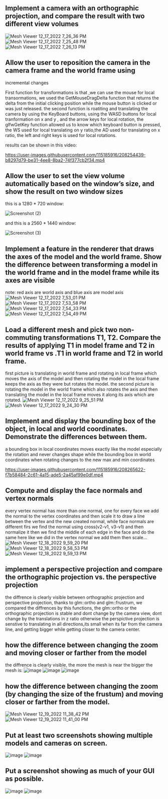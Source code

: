 ## Implement a camera with an orthographic projection, and compare the result with two different view volumes

![Mesh Viewer 12_17_2022 7_26_36 PM](https://user-images.githubusercontent.com/115185916/208254011-a7dde39e-dd13-4c65-b74b-f77eb512e7a6.png)
![Mesh Viewer 12_17_2022 7_25_48 PM](https://user-images.githubusercontent.com/115185916/208254012-c367b81f-7561-43d7-a444-9cad345b7aad.png)
![Mesh Viewer 12_17_2022 7_26_13 PM](https://user-images.githubusercontent.com/115185916/208254014-9175d0d6-ca38-4d4d-81b9-4aa0cc0dbd12.png)

## Allow the user to reposition the camera in the camera frame and the world frame using
incremental changes

First function for transformations is that ,we can use the mouse for local transormations, we used the GetMouseDragDelta function that returns the delta from the initial clicking position while the mouse button is clicked or was just released. the second function is roatiting and translating the camera by using the KeyBoard buttons, using the WASD buttons for local tranformation on x and y , and the arrow keys for local rotation, the glfwGetKey function allowed us to know which keyboard button is pressed, the WS used for local translating on y ratio,the AD used for translating on x ratio, the left and right keys is used for local rotations.

results can be shown in this video:

https://user-images.githubusercontent.com/115185916/208254439-b8297d79-be31-4ee8-8ba2-74f377cb2f34.mp4

## Allow the user to set the view volume automatically based on the window’s size, and show the result on two window sizes

this is a 1280 * 720 window:

![Screenshot (2)](https://user-images.githubusercontent.com/115185916/208254763-1c4cce94-9971-47da-93ae-4438d69a972f.png)

and this is a 2560 * 1440 window:

![Screenshot (3)](https://user-images.githubusercontent.com/115185916/208254783-46627dd5-1971-43ef-963d-e3b2ffca8960.png)


## Implement a feature in the renderer that draws the axes of the model and the world frame. Show the difference between transforming a model in the world frame and in the model frame while its axes are visible

note: red axis are world axis and blue axis are model axis
![Mesh Viewer 12_17_2022 7_53_01 PM](https://user-images.githubusercontent.com/115185916/208255036-4d3aaa2f-0395-4d75-b811-e6005f382fa7.png)
![Mesh Viewer 12_17_2022 7_53_58 PM](https://user-images.githubusercontent.com/115185916/208255037-ca588dc6-a06a-47d4-ad24-27a884c9bd78.png)
![Mesh Viewer 12_17_2022 7_54_33 PM](https://user-images.githubusercontent.com/115185916/208255038-c245e1a3-4472-4bfe-a701-3b580613a285.png)
![Mesh Viewer 12_17_2022 7_54_49 PM](https://user-images.githubusercontent.com/115185916/208255039-21402a94-40ee-45da-bfb9-3becf55eebb7.png)

## Load a different mesh and pick two non-commuting transformations T1, T2. Compare the results of applying T1 in model frame and T2 in world frame vs .T1 in world frame and T2 in world frame.

first picture is translating in world frame and rotating in local frame which moves the axis of the model and then rotating the model in the local frame keeps the axis as they were but rotates the model. the second picture is rotating the model in the world frame which also rotates the axis and then translating the model in the local frame moves it along its axis which are rotated.
![Mesh Viewer 12_17_2022 9_25_51 PM](https://user-images.githubusercontent.com/115185916/208263050-45014ca4-457a-4a76-a79c-3947d76a578f.png)
![Mesh Viewer 12_17_2022 9_24_30 PM](https://user-images.githubusercontent.com/115185916/208263051-78007fbb-1d1d-4a39-9834-6333368b7dec.png)



## Implement and display the bounding box of the object, in local and world coordinates. Demonstrate the differences between them.

a bounding box in local coordinates moves exactly like the model especially the rotation and never changes shape while the bounding box in world coordinates when rotating changes to the new max and min coordinates

https://user-images.githubusercontent.com/115185916/208265622-f7b58484-2c61-4a15-ade5-2a45af99e0df.mp4

## Compute and display the face normals and vertex normals

every vertex normal has more than one normal, one for every face we add the normal to the vertex coordinates and then scale it to draw a line between the vertex and the new created normal, while face normals are different firs we find the normal using cross(v2-v1, v3-v1) and then normalize it then we find the middle of each edge in the face and do the same here like we did in the vertex normal we add them then scale...
![Mesh Viewer 12_18_2022 9_59_20 PM](https://user-images.githubusercontent.com/115185916/208316858-0e63047c-8698-4e09-ab5f-c5ce21bb34d4.png)
![Mesh Viewer 12_18_2022 9_58_53 PM](https://user-images.githubusercontent.com/115185916/208316859-404773e2-db66-4533-9ec7-ac4e0c9732dc.png)
![Mesh Viewer 12_18_2022 9_59_13 PM](https://user-images.githubusercontent.com/115185916/208316861-83b973e4-6379-4d7f-9f23-64176d16ff03.png)

## implement a perspective projection and compare the orthographic projection vs. the perspective projection
the diffrence is clearly visible between orthographic projection and perspective projection, thanks to glm::ortho and glm::frustrum, we compared the diffrences by this functions, the glm::ortho or the orthographic projection is stable and dont change by the camera view, dont change by the translations in z ratio otherwise the perspictive projection is senstive to translating in all directions,its small when its far from the camera line, and getting bigger while getting closer to the camera center.

## how the difference between changing the zoom and moving closer or farther from the model
the diffrence is clearly visible, the more the mesh is near the bigger the mesh is:
![image](https://user-images.githubusercontent.com/116717525/208476741-4c4768fe-540f-47fe-b6ca-1e64c972c13b.png)
![image](https://user-images.githubusercontent.com/116717525/208476879-6dace405-c3fe-4c22-bfa1-ecb9a724aedf.png)
![image](https://user-images.githubusercontent.com/116717525/208477002-5922ac12-4597-45e3-b7e0-7c72b2f8dfc4.png)

## how the difference between changing the zoom (by changing the size of the frustum) and moving closer or farther from the model.
![Mesh Viewer 12_19_2022 11_38_42 PM](https://user-images.githubusercontent.com/115185916/208529604-ae45e05b-77a5-47f2-ab4f-16aa711f6d8f.png)
![Mesh Viewer 12_19_2022 11_41_00 PM](https://user-images.githubusercontent.com/115185916/208529608-6b480162-e0fa-4c5b-b9e6-db33127414fe.png)

## Put at least two screenshots showing multiple models and cameras on screen.
![image](https://user-images.githubusercontent.com/116717525/208680140-32b8945e-0d4d-42fa-884f-e3f0df6e53f7.png)
![image](https://user-images.githubusercontent.com/116717525/208683499-6095a2fe-099f-42ba-b8f6-6476f28d31c4.png)

## Put a screenshot showing as much of your GUI as possible.
![image](https://user-images.githubusercontent.com/116717525/208701970-1b6bdb7a-0063-41ed-9a8b-296b290e4b4d.png)
![image](https://user-images.githubusercontent.com/116717525/208702076-edcc2191-c512-41a1-8b77-76f4e4868c79.png)
